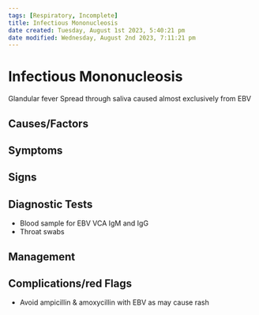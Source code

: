 ```yaml
---
tags: [Respiratory, Incomplete]
title: Infectious Mononucleosis
date created: Tuesday, August 1st 2023, 5:40:21 pm
date modified: Wednesday, August 2nd 2023, 7:11:21 pm
---
```




# Infectious Mononucleosis

Glandular fever
Spread through saliva caused almost exclusively from EBV

## Causes/Factors

## Symptoms

## Signs

## Diagnostic Tests

- Blood sample for EBV VCA IgM and IgG
- Throat swabs

## Management

## Complications/red Flags

- Avoid ampicillin & amoxycillin with EBV as may cause rash
